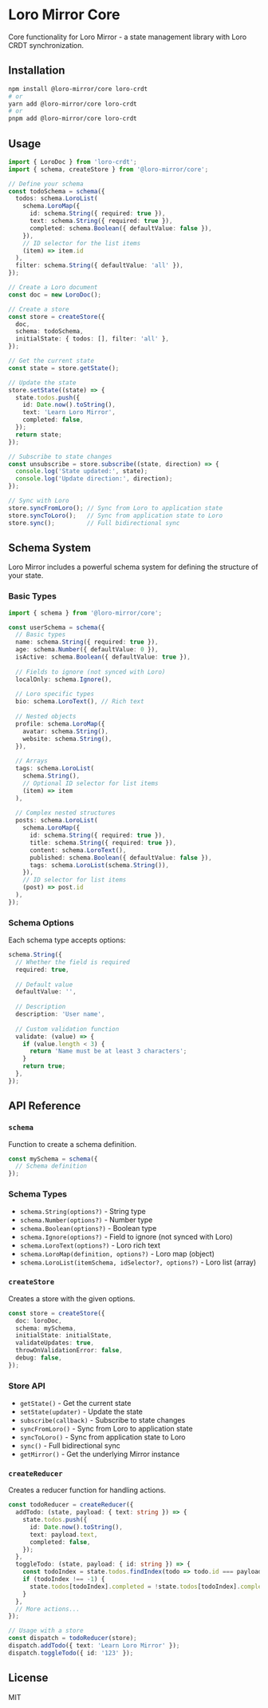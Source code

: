 # Loro Mirror Core

Core functionality for Loro Mirror - a state management library with Loro CRDT synchronization.

## Installation

```bash
npm install @loro-mirror/core loro-crdt
# or
yarn add @loro-mirror/core loro-crdt
# or
pnpm add @loro-mirror/core loro-crdt
```

## Usage

```typescript
import { LoroDoc } from 'loro-crdt';
import { schema, createStore } from '@loro-mirror/core';

// Define your schema
const todoSchema = schema({
  todos: schema.LoroList(
    schema.LoroMap({
      id: schema.String({ required: true }),
      text: schema.String({ required: true }),
      completed: schema.Boolean({ defaultValue: false }),
    }),
    // ID selector for the list items
    (item) => item.id
  ),
  filter: schema.String({ defaultValue: 'all' }),
});

// Create a Loro document
const doc = new LoroDoc();

// Create a store
const store = createStore({
  doc,
  schema: todoSchema,
  initialState: { todos: [], filter: 'all' },
});

// Get the current state
const state = store.getState();

// Update the state
store.setState((state) => {
  state.todos.push({
    id: Date.now().toString(),
    text: 'Learn Loro Mirror',
    completed: false,
  });
  return state;
});

// Subscribe to state changes
const unsubscribe = store.subscribe((state, direction) => {
  console.log('State updated:', state);
  console.log('Update direction:', direction);
});

// Sync with Loro
store.syncFromLoro(); // Sync from Loro to application state
store.syncToLoro();   // Sync from application state to Loro
store.sync();         // Full bidirectional sync
```

## Schema System

Loro Mirror includes a powerful schema system for defining the structure of your state.

### Basic Types

```typescript
import { schema } from '@loro-mirror/core';

const userSchema = schema({
  // Basic types
  name: schema.String({ required: true }),
  age: schema.Number({ defaultValue: 0 }),
  isActive: schema.Boolean({ defaultValue: true }),
  
  // Fields to ignore (not synced with Loro)
  localOnly: schema.Ignore(),
  
  // Loro specific types
  bio: schema.LoroText(), // Rich text
  
  // Nested objects
  profile: schema.LoroMap({
    avatar: schema.String(),
    website: schema.String(),
  }),
  
  // Arrays
  tags: schema.LoroList(
    schema.String(),
    // Optional ID selector for list items
    (item) => item
  ),
  
  // Complex nested structures
  posts: schema.LoroList(
    schema.LoroMap({
      id: schema.String({ required: true }),
      title: schema.String({ required: true }),
      content: schema.LoroText(),
      published: schema.Boolean({ defaultValue: false }),
      tags: schema.LoroList(schema.String()),
    }),
    // ID selector for list items
    (post) => post.id
  ),
});
```

### Schema Options

Each schema type accepts options:

```typescript
schema.String({
  // Whether the field is required
  required: true,
  
  // Default value
  defaultValue: '',
  
  // Description
  description: 'User name',
  
  // Custom validation function
  validate: (value) => {
    if (value.length < 3) {
      return 'Name must be at least 3 characters';
    }
    return true;
  },
});
```

## API Reference

### `schema`

Function to create a schema definition.

```typescript
const mySchema = schema({
  // Schema definition
});
```

### Schema Types

- `schema.String(options?)` - String type
- `schema.Number(options?)` - Number type
- `schema.Boolean(options?)` - Boolean type
- `schema.Ignore(options?)` - Field to ignore (not synced with Loro)
- `schema.LoroText(options?)` - Loro rich text
- `schema.LoroMap(definition, options?)` - Loro map (object)
- `schema.LoroList(itemSchema, idSelector?, options?)` - Loro list (array)

### `createStore`

Creates a store with the given options.

```typescript
const store = createStore({
  doc: loroDoc,
  schema: mySchema,
  initialState: initialState,
  validateUpdates: true,
  throwOnValidationError: false,
  debug: false,
});
```

### Store API

- `getState()` - Get the current state
- `setState(updater)` - Update the state
- `subscribe(callback)` - Subscribe to state changes
- `syncFromLoro()` - Sync from Loro to application state
- `syncToLoro()` - Sync from application state to Loro
- `sync()` - Full bidirectional sync
- `getMirror()` - Get the underlying Mirror instance

### `createReducer`

Creates a reducer function for handling actions.

```typescript
const todoReducer = createReducer({
  addTodo: (state, payload: { text: string }) => {
    state.todos.push({
      id: Date.now().toString(),
      text: payload.text,
      completed: false,
    });
  },
  toggleTodo: (state, payload: { id: string }) => {
    const todoIndex = state.todos.findIndex(todo => todo.id === payload.id);
    if (todoIndex !== -1) {
      state.todos[todoIndex].completed = !state.todos[todoIndex].completed;
    }
  },
  // More actions...
});

// Usage with a store
const dispatch = todoReducer(store);
dispatch.addTodo({ text: 'Learn Loro Mirror' });
dispatch.toggleTodo({ id: '123' });
```

## License

MIT 

